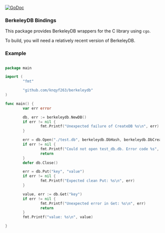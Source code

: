 [![GoDoc](https://godoc.org/github.com/knqyf263/berkeleydb?status.svg)](https://godoc.org/github.com/knqyf263/berkeleydb)


### BerkeleyDB Bindings

This package provides BerkeleyDB wrappers for the C library using `cgo`.

To build, you will need a relatively recent version of BerkeleyDB.



### Example
```go

package main

import (
        "fmt"

        "github.com/knqyf263/berkeleydb"
)

func main() {
        var err error

        db, err := berkeleydb.NewDB()
        if err != nil {
                fmt.Printf("Unexpected failure of CreateDB %s\n", err)
        }

        err = db.Open("./test.db", berkeleydb.DbHash, berkeleydb.DbCreate)
        if err != nil {
                fmt.Printf("Could not open test_db.db. Error code %s", err)
                return
        }
        defer db.Close()

        err = db.Put("key", "value")
        if err != nil {
                fmt.Printf("Expected clean Put: %s\n", err)
        }

        value, err := db.Get("key")
        if err != nil {
                fmt.Printf("Unexpected error in Get: %s\n", err)
                return
        }
        fmt.Printf("value: %s\n", value)

}

```
